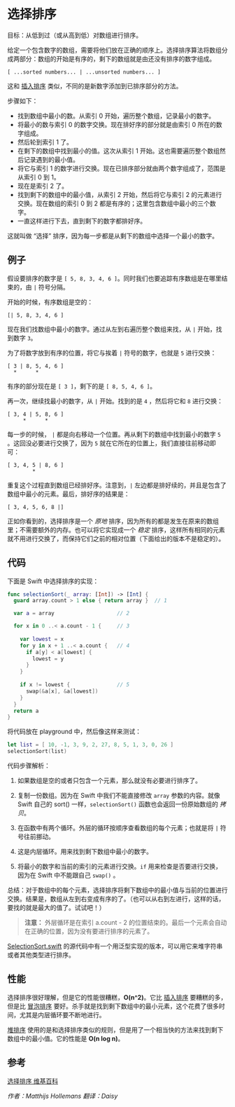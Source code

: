 # 选择排序

目标：从低到过（或从高到低）对数组进行排序。

给定一个包含数字的数组，需要将他们放在正确的顺序上。选择排序算法将数组分成两部分：数组的开始是有序的，剩下的数组就是由还没有排序的数字组成。

	[ ...sorted numbers... | ...unsorted numbers... ]

这和 [插入排序](../Insertion%20Sort/README-CN.markdown) 类似，不同的是新数字添加到已排序部分的方法。

步骤如下：

- 找到数组中最小的数。从索引 0 开始，遍历整个数组，记录最小的数字。
- 将最小的数与索引 0 的数字交换。现在排好序的部分就是由索引 0 所在的数字组成。
- 然后轮到索引 1 了。
- 在剩下的数组中找到最小的值。这次从索引 1 开始。这也需要遍历整个数组然后记录遇到的最小值。
- 将它与索引 1 的数字进行交换。现在已排序部分就由两个数字组成了，范围是从索引 0 到 1。
- 现在是索引 2 了。
- 找到剩下的数组中的最小值，从索引 2 开始，然后将它与索引 2 的元素进行交换。现在数组的索引 0 到 2 都是有序的；这里包含数组中最小的三个数字。
- 一直这样进行下去，直到剩下的数字都排好序。

这就叫做 “选择” 排序，因为每一步都是从剩下的数组中选择一个最小的数字。

## 例子

假设要排序的数字是 `[ 5, 8, 3, 4, 6 ]`。同时我们也要追踪有序数组是在哪里结束的，由 `|` 符号分隔。

开始的时候，有序数组是空的：

	[| 5, 8, 3, 4, 6 ]

现在我们找数组中最小的数字。通过从左到右遍历整个数组来找，从 `|` 开始，找到数字 `3`。

为了将数字放到有序的位置，将它与挨着 `|` 符号的数字，也就是 `5` 进行交换：

	[ 3 | 8, 5, 4, 6 ]
	  *      *

有序的部分现在是 `[ 3 ]`，剩下的是 `[ 8, 5, 4, 6 ]`。

再一次，继续找最小的数字，从 `|` 开始。找到的是 `4` ，然后将它和 `8` 进行交换：

	[ 3, 4 | 5, 8, 6 ]
	     *      *

每一步的时候， `|` 都是向右移动一个位置。再从剩下的数组中找到最小的数字 `5` 。这回没必要进行交换了，因为 `5` 就在它所在的位置上，我们直接往前移动即可：

	[ 3, 4, 5 | 8, 6 ]
	        *

重复这个过程直到数组已经排好序。注意到，`|` 左边都是排好续的，并且是包含了数组中最小的元素。最后，排好序的结果是：

	[ 3, 4, 5, 6, 8 |]

正如你看到的，选择排序是一个 *原地* 排序，因为所有的都是发生在原来的数组里；不需要额外的内存。也可以将它实现成一个 *稳定* 排序，这样所有相同的元素就不用进行交换了，而保持它们之前的相对位置（下面给出的版本不是稳定的）。

## 代码

下面是 Swift 中选择排序的实现：

```swift
func selectionSort(_ array: [Int]) -> [Int] {
  guard array.count > 1 else { return array }  // 1

  var a = array                    // 2

  for x in 0 ..< a.count - 1 {     // 3
    
    var lowest = x
    for y in x + 1 ..< a.count {   // 4
      if a[y] < a[lowest] {
        lowest = y
      }
    }
    
    if x != lowest {               // 5
      swap(&a[x], &a[lowest])
    }
  }
  return a
}
```

将代码放在 playground 中，然后像这样来测试：

```swift
let list = [ 10, -1, 3, 9, 2, 27, 8, 5, 1, 3, 0, 26 ]
selectionSort(list)
```

代码步骤解析：

1. 如果数组是空的或者只包含一个元素，那么就没有必要进行排序了。

2. 复制一份数组。因为在 Swift 中我们不能直接修改 `array` 参数的内容。就像 Swift 自己的 sort() 一样，`selectionSort()` 函数也会返回一份原始数组的 *拷贝*。
3. 在函数中有两个循环。外层的循环按顺序查看数组的每个元素；也就是将 `|` 符号往前挪动。
4. 这是内层循环。用来找到剩下数组中最小的数字。
5. 将最小的数字和当前的索引的元素进行交换。`if` 用来检查是否要进行交换，因为在 Swift 中不能跟自己 `swap()` 。

总结：对于数组中的每个元素，选择排序将剩下数组中的最小值与当前的位置进行交换。结果是，数组从左到右变成有序的了。（也可以从右到左进行，这样的话，要找的就是最大的值了。试试吧！）

> **注意：** 外层循环是在索引 a.count - 2 的位置结束的。最后一个元素会自动在正确的位置，因为没有要进行排序的元素了。

[SelectionSort.swift](SelectionSort.swift) 的源代码中有一个用泛型实现的版本，可以用它来堆字符串或者其他类型进行排序。

## 性能

选择排序很好理解，但是它的性能很糟糕，**O(n^2)**。它比 [插入排序](../Insertion%20Sort/README-CN.markdown) 要糟糕的多，但是比 [冒泡排序](../Bubble%20Sort/README-CN.markdown) 要好。杀手就是找到剩下数组中的最小元素，这个花费了很多时间，尤其是内层循环要不断地进行。

[堆排序](../Heap%20Sort/README-CN.markdown) 使用的是和选择排序类似的规则，但是用了一个相当快的方法来找到剩下数组中的最小值。它的性能是 **O(n log n)**。

## 参考

[选择排序 维基百科](https://en.wikipedia.org/wiki/Selection_sort)

*作者：Matthijs Hollemans 翻译：Daisy*


